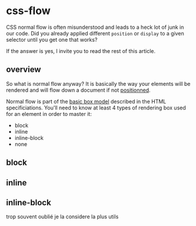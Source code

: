css-flow
========

CSS normal flow is often misunderstood and leads to a heck lot of junk in our code. Did you already applied different `position` or `display` to a given selector until you get one that works?

If the answer is yes, I invite you to read the rest of this article. 

## overview

So what is normal flow anyway? It is basically the way your elements will be rendered and will flow down a document if not [positionned](http://github.com/owietrich/css-positions).

Normal flow is part of the [basic box model](http://www.w3.org/TR/css3-box/) described in the HTML specificiations. You'll need to know at least 4 types of rendering box used for an element in order to master it:

  - block
  - inline
  - inline-block
  - none

## block

## inline

## inline-block

trop souvent oublié je la considere la plus utils
